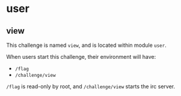# user
## view

This challenge is named `view`, and is located within module `user`.

When users start this challenge, their environment will have:
- `/flag`
- `/challenge/view`

`/flag` is read-only by root, and `/challenge/view` starts the irc server.
